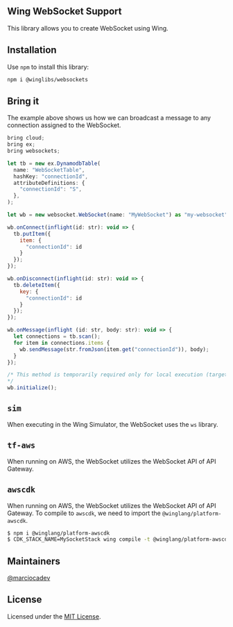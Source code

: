 ## Wing WebSocket Support

This library allows you to create WebSocket using Wing.

## Installation

Use `npm` to install this library:

```sh
npm i @winglibs/websockets
```

## Bring it

The example above shows us how we can broadcast a message to any connection assigned to the WebSocket.

```js
bring cloud;
bring ex;
bring websockets;

let tb = new ex.DynamodbTable(
  name: "WebSocketTable",
  hashKey: "connectionId",
  attributeDefinitions: {
    "connectionId": "S",
  },
);

let wb = new websocket.WebSocket(name: "MyWebSocket") as "my-websocket";

wb.onConnect(inflight(id: str): void => {
  tb.putItem({
    item: {
      "connectionId": id
    }
  });
});

wb.onDisconnect(inflight(id: str): void => {
  tb.deleteItem({
    key: {
      "connectionId": id
    }
  });
});

wb.onMessage(inflight (id: str, body: str): void => {
  let connections = tb.scan();
  for item in connections.items {
    wb.sendMessage(str.fromJson(item.get("connectionId")), body);
  }
});

/* This method is temporarily required only for local execution (target sim) and will be deprecated in the future.
*/
wb.initialize();
```

## `sim`

When executing in the Wing Simulator, the WebSocket uses the `ws` library.

## `tf-aws`

When running on AWS, the WebSocket utilizes the WebSocket API of API Gateway.

## `awscdk`

When running on AWS, the WebSocket utilizes the WebSocket API of API Gateway.
To compile to `awscdk`, we need to import the `@winglang/platform-awscdk`.

```bash
$ npm i @winglang/platform-awscdk
$ CDK_STACK_NAME=MySocketStack wing compile -t @winglang/platform-awscdk websocket.main.w
```

## Maintainers

[@marciocadev](https://github.com/marciocadev)

## License

Licensed under the [MIT License](./LICENSE).